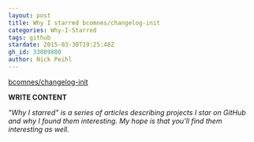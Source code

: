 ```yaml
---
layout: post
title: Why I starred bcomnes/changelog-init
categories: Why-I-Starred
tags: github
stardate: 2015-03-30T19:25:48Z
gh_id: 33089880
author: Nick Peihl
---
```


[bcomnes/changelog-init](https://github.com/bcomnes/changelog-init)

**WRITE CONTENT**

*"Why I starred" is a series of articles describing projects I star on GitHub and why I found them interesting. My hope is that you'll find them interesting as well.*

